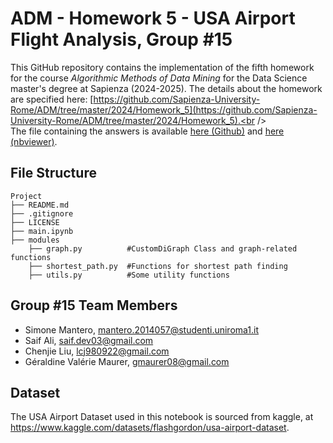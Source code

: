 # ADM - Homework 5 - USA Airport Flight Analysis, Group #15

This GitHub repository contains the implementation of the fifth homework for the course *Algorithmic Methods of Data Mining* for the Data Science master's degree at Sapienza (2024-2025). The details about the homework are specified here: [https://github.com/Sapienza-University-Rome/ADM/tree/master/2024/Homework_5](https://github.com/Sapienza-University-Rome/ADM/tree/master/2024/Homework_5).<br /><br />
The file containing the answers is available [here (Github)](https://github.com/gmaurer08/ADM-HW5/blob/main/main.ipynb) and [here (nbviewer)](https://nbviewer.org/github/gmaurer08/ADM-HW5/blob/main/main.ipynb).

## File Structure

```        
Project       
├── README.md
├── .gitignore
├── LICENSE         
├── main.ipynb  
├── modules                           
    ├── graph.py          #CustomDiGraph Class and graph-related functions
    ├── shortest_path.py  #Functions for shortest path finding
    ├── utils.py          #Some utility functions  

```

## Group #15 Team Members
* Simone Mantero, mantero.2014057@studenti.uniroma1.it
* Saif Ali, saif.dev03@gmail.com
* Chenjie Liu, lcj980922@gmail.com
* Géraldine Valérie Maurer, gmaurer08@gmail.com

## Dataset
The USA Airport Dataset used in this notebook is sourced from kaggle, at https://www.kaggle.com/datasets/flashgordon/usa-airport-dataset.
